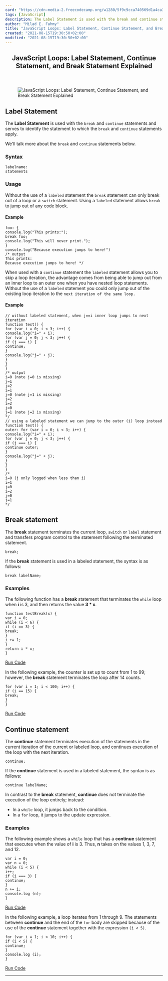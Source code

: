 ```yaml
---
card: "https://cdn-media-2.freecodecamp.org/w1280/5f9c9cca740569d1a4ca3436.jpg"
tags: [JavaScript]
description: The Label Statement is used with the break and continue state
author: "Milad E. Fahmy"
title: "JavaScript Loops: Label Statement, Continue Statement, and Break Statement Explained"
created: "2021-08-15T19:30:50+02:00"
modified: "2021-08-15T19:30:50+02:00"
---
```

<div class="site-wrapper">
<main id="site-main" class="site-main outer">
<div class="inner">
<article class="post-full post tag-javascript tag-loops tag-toothbrush ">
<header class="post-full-header">
<h1 class="post-full-title">JavaScript Loops: Label Statement, Continue Statement, and Break Statement Explained</h1>
</header>
<figure class="post-full-image">
<picture>
<source media="(max-width: 700px)" sizes="1px" srcset="data:image/gif;base64,R0lGODlhAQABAIAAAAAAAP///yH5BAEAAAAALAAAAAABAAEAAAIBRAA7 1w">
<source media="(min-width: 701px)" sizes="(max-width: 800px) 400px,
(max-width: 1170px) 700px,
1400px" srcset="https://cdn-media-2.freecodecamp.org/w1280/5f9c9cca740569d1a4ca3436.jpg 300w,
https://cdn-media-2.freecodecamp.org/w1280/5f9c9cca740569d1a4ca3436.jpg 600w,
https://cdn-media-2.freecodecamp.org/w1280/5f9c9cca740569d1a4ca3436.jpg 1000w,
https://cdn-media-2.freecodecamp.org/w1280/5f9c9cca740569d1a4ca3436.jpg 2000w">
<img onerror="this.style.display='none'" src="https://cdn-media-2.freecodecamp.org/w1280/5f9c9cca740569d1a4ca3436.jpg" alt="JavaScript Loops: Label Statement, Continue Statement, and Break Statement Explained">
</picture>
</figure>
<section class="post-full-content">
<div class="post-content medium-migrated-article">
<h2 id="label-statement"><strong>Label Statement</strong></h2>
<p>The <strong><strong>Label Statement</strong></strong> is used with the <code>break</code> and <code>continue</code> statements and serves to identify the statement to which the <code>break</code> and <code>continue</code> statements apply. </p>
<p>We'll talk more about the <code>break</code> and <code>continue</code> statements below.</p>
<h3 id="syntax"><strong>Syntax</strong></h3><pre><code class="language-javascript">labelname:
statements</code></pre>
<h3 id="usage"><strong>Usage</strong></h3>
<p>Without the use of a <code>labeled</code> statement the <code>break</code> statement can only break out of a loop or a <code>switch</code> statement. Using a <code>labeled</code> statement allows <code>break</code> to jump out of any code block.</p>
<h4 id="example"><strong>Example</strong></h4><pre><code class="language-javascript">foo: {
console.log("This prints:");
break foo;
console.log("This will never print.");
}
console.log("Because execution jumps to here!")
/* output
This prints:
Because execution jumps to here! */</code></pre>
<p>When used with a <code>continue</code> statement the <code>labeled</code> statement allows you to skip a loop iteration, the advantage comes from being able to jump out from an inner loop to an outer one when you have nested loop statements. Without the use of a <code>labeled</code> statement you could only jump out of the existing loop iteration to the <code>next iteration of the same loop.</code></p>
<h4 id="example-1"><strong>Example</strong></h4><pre><code class="language-javascript">// without labeled statement, when j==i inner loop jumps to next iteration
function test() {
for (var i = 0; i &lt; 3; i++) {
console.log("i=" + i);
for (var j = 0; j &lt; 3; j++) {
if (j === i) {
continue;
}
console.log("j=" + j);
}
}
}
/* output
i=0 (note j=0 is missing)
j=1
j=2
i=1
j=0 (note j=1 is missing)
j=2
i=2
j=0
j=1 (note j=2 is missing)
*/
// using a labeled statement we can jump to the outer (i) loop instead
function test() {
outer: for (var i = 0; i &lt; 3; i++) {
console.log("i=" + i);
for (var j = 0; j &lt; 3; j++) {
if (j === i) {
continue outer;
}
console.log("j=" + j);
}
}
}
/*
i=0 (j only logged when less than i)
i=1
j=0
i=2
j=0
j=1
*/</code></pre>
<h2 id="break-statement"><strong>Break statement</strong></h2>
<p>The <strong><strong>break</strong></strong> statement terminates the current loop, <code>switch</code> or <code>label</code> statement and transfers program control to the statement following the terminated statement.</p><pre><code class="language-text">break;</code></pre>
<p>If the <strong><strong>break</strong></strong> statement is used in a labeled statement, the syntax is as follows:</p><pre><code class="language-text">break labelName;</code></pre>
<h3 id="examples">Examples</h3>
<p>The following function has a <strong><strong>break</strong></strong> statement that terminates the <code>while</code> loop when <strong><strong>i</strong></strong> is 3, and then returns the value <strong><strong>3 * x</strong></strong>.</p><pre><code class="language-text">function testBreak(x) {
var i = 0;
while (i &lt; 6) {
if (i == 3) {
break;
}
i += 1;
}
return i * x;
}</code></pre>
<p><a href="https://repl.it/C7VM/0" rel="nofollow">Run Code</a></p>
<p>In the following example, the counter is set up to count from 1 to 99; however, the <strong><strong>break</strong></strong> statement terminates the loop after 14 counts.</p><pre><code class="language-text">for (var i = 1; i &lt; 100; i++) {
if (i == 15) {
break;
}
}</code></pre>
<p><a href="https://repl.it/C7VO/0" rel="nofollow">Run Code</a></p>
<h2 id="continue-statement">Continue statement</h2>
<p>The <strong><strong>continue</strong></strong> statement terminates execution of the statements in the current iteration of the current or labeled loop, and continues execution of the loop with the next iteration.</p><pre><code class="language-text">continue;</code></pre>
<p>If the <strong><strong>continue</strong></strong> statement is used in a labeled statement, the syntax is as follows:</p><pre><code class="language-text">continue labelName;</code></pre>
<p>In contrast to the <strong><strong>break</strong></strong> statement, <strong><strong>continue</strong></strong> does not terminate the execution of the loop entirely; instead:</p>
<ul>
<li>In a <code>while</code> loop, it jumps back to the condition.</li>
<li>In a <code>for</code> loop, it jumps to the update expression.</li>
</ul>
<h3 id="examples-1">Examples</h3>
<p>The following example shows a <code>while</code> loop that has a <strong><strong>continue</strong></strong> statement that executes when the value of <strong><strong>i</strong></strong> is 3. Thus, <strong><strong>n</strong></strong> takes on the values 1, 3, 7, and 12.</p><pre><code class="language-text">var i = 0;
var n = 0;
while (i &lt; 5) {
i++;
if (i === 3) {
continue;
}
n += i;
console.log (n);
}</code></pre>
<p><a href="https://repl.it/C7hx/0" rel="nofollow">Run Code</a></p>
<p>In the following example, a loop iterates from 1 through 9. The statements between <strong><strong>continue</strong></strong> and the end of the <code>for</code> body are skipped because of the use of the <strong><strong>continue</strong></strong> statement together with the expression <code>(i &lt; 5)</code>.</p><pre><code class="language-text">for (var i = 1; i &lt; 10; i++) {
if (i &lt; 5) {
continue;
}
console.log (i);
}</code></pre>
<p><a href="https://repl.it/C7hs/0" rel="nofollow">Run Code</a></p>
</div>
<hr>
</section>
</article>
</div>
</main>
</div>
<!-- Google Tag Manager (noscript) -->
<!-- End Google Tag Manager (noscript) -->

